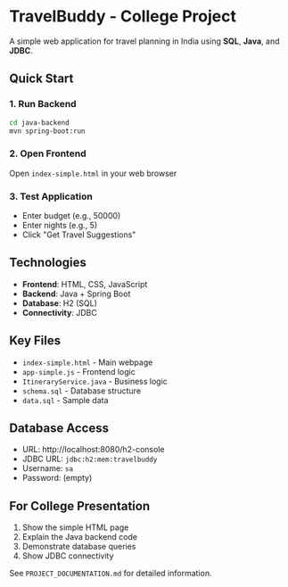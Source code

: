 # TravelBuddy - College Project

A simple web application for travel planning in India using **SQL**, **Java**, and **JDBC**.

## Quick Start

### 1. Run Backend
```bash
cd java-backend
mvn spring-boot:run
```

### 2. Open Frontend
Open `index-simple.html` in your web browser

### 3. Test Application
- Enter budget (e.g., 50000)
- Enter nights (e.g., 5) 
- Click "Get Travel Suggestions"

## Technologies
- **Frontend**: HTML, CSS, JavaScript
- **Backend**: Java + Spring Boot
- **Database**: H2 (SQL)
- **Connectivity**: JDBC

## Key Files
- `index-simple.html` - Main webpage
- `app-simple.js` - Frontend logic
- `ItineraryService.java` - Business logic
- `schema.sql` - Database structure
- `data.sql` - Sample data

## Database Access
- URL: http://localhost:8080/h2-console
- JDBC URL: `jdbc:h2:mem:travelbuddy`
- Username: `sa`
- Password: (empty)

## For College Presentation
1. Show the simple HTML page
2. Explain the Java backend code
3. Demonstrate database queries
4. Show JDBC connectivity

See `PROJECT_DOCUMENTATION.md` for detailed information.
